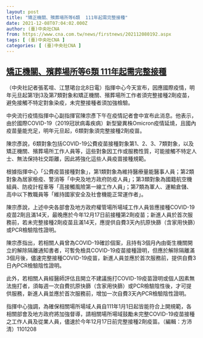 ```yaml
---
layout: post
title: "矯正機關、殯葬場所等6類  111年起需完整接種"
date: 2021-12-08T07:04:02.000Z
author: (臺)中央社CNA
from: https://www.cna.com.tw/news/firstnews/202112080192.aspx
tags: [ (臺)中央社CNA ]
categories: [ (臺)中央社CNA ]
---
```

<!--1638947042000-->
[矯正機關、殯葬場所等6類  111年起需完整接種](https://www.cna.com.tw/news/firstnews/202112080192.aspx)
------

<div>
<div></div><div><p>（中央社記者張茗喧、江慧珺台北8日電）指揮中心今天宣布，因應國際疫情，明年元旦起第1到3及第7類對象和矯正機關、殯葬場所工作者須完整接種2劑疫苗，避免接觸不特定對象染疫，未完整接種者須加強檢驗。</p><p>中央流行疫情指揮中心副指揮官陳宗彥下午在疫情記者會中宣布此消息。他表示，由於國際COVID-19（2019冠狀病毒疾病）新型變異株Omicron疫情延燒，且國內疫苗量能充足，明年元旦起，6類對象須完整接種2劑疫苗。</p><p>陳宗彥說，6類對象包括COVID-19公費疫苗接種對象第1、2、3、7類對象，以及矯正機關、殯葬場所工作人員等，這些對象因工作或服務性質，可能接觸不特定人士、無法保持社交距離，因此將強化這些人員疫苗接種規範。</p><p>根據指揮中心「公費疫苗接種對象」，第1類對象為維持醫療量能醫事人員；第2類對象為居家檢疫、警消等「中央及地方政府防疫人員」；第3類對象為國籍航空機組員、防疫計程車等「高接觸風險第一線工作人員」；第7類為軍人、運輸倉儲、高中以下教職員等「維持國家安全及社會機能正常運作者」。</p><p>陳宗彥說，上述中央各部會及地方政府權管場所場域工作人員皆應接種COVID-19疫苗2劑且滿14天，最晚應於今年12月17日前接種第2劑疫苗；新進人員於首次服務前，若未完整接種2劑疫苗且滿14天，應提供自費3天內抗原快篩（含家用快篩）或PCR檢驗陰性證明。</p><p>陳宗彥指出，若相關人員曾為COVID-19確診個案，且持有3個月內由衛生機關開立的解除隔離通知書者，可暫免檢具COVID-19疫苗接種證明，但應於解除隔離滿3個月後，儘速完整接種COVID-19疫苗，新進人員並應於首次服務前，提供自費3日內PCR檢驗陰性證明。</p><p>此外，若相關人員經醫師評估且開立不建議施打COVID-19疫苗證明或個人因素無法施打者，須每週一次自費抗原快篩（含家用快篩）或PCR檢驗陰性後，才可提供服務，新進人員並應於首次服務前，增加一次自費3天內PCR檢驗陰性證明。</p><p>指揮中心強調，為確保相關場所場域人員自111年1月1日起皆能符合上開規範，各相關部會及地方政府將加強督導，請相關場所場域鼓勵未完整COVID-19疫苗接種之工作人員及從業人員，儘速於今年12月17日前完整接種2劑疫苗。（編輯：方沛清）1101208</p></div>
</div>
